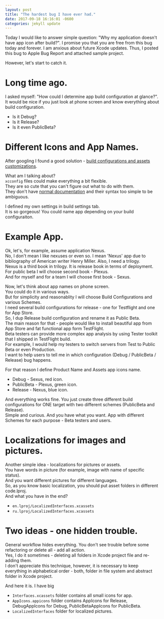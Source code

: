 ```yaml
---
layout: post
title: "The hardest bug I have ever had."
date: 2017-09-18 16:16:01 -0600
categories: jekyll update
---
```


Today I would like to answer simple question: "Why my application doesn't have app icon after build?".
I promise you that you are free from this bug today and forever.
I am anxious about future Xcode updates.
Thus, I posted this bug to Apple Bug Report and attached sample project.

However, let's start to catch it.

# Long time ago.

I asked myself: "How could I determine app build configuration at glance?".  
It would be nice if you just look at phone screen and know everything about build configuration.

- Is it Debug? 
- Is it Release? 
- Is it even PublicBeta?

# Different Icons and App Names.
After googling I found a good solution - [build configurations and assets customizations](https://engineering.circle.com/different-app-icons-for-your-ios-beta-dev-and-release-builds-af4d209cdbfd).  

What am I talking about?  
`xcconfig` files could make everything a bit flexible.  
They are so cute that you can't figure out what to do with them.  
They don't have [normal documentation](https://pewpewthespells.com/blog/xcconfig_guide.html) and their syntax too simple to be ambiguous.  

I defined my own settings in build settings tab.  
It is so gorgeous! 
You could name app depending on your build configuraiton.  

# Example App.
Ok, let's, for example, assume application Nexus.  
No, I don't mean I like nexuses or even so. I mean 'Nexus' app due to bibliography of American writer Henry Miller. Also, I need a trilogy.  
Nexus is a third book in trilogy. It is release book in terms of deployment.  
For public beta I will choose second book - Plexus.  
And for myself and for a team I will choose first book - Sexus.  

Now, let's think about app names on phone screen.  
You could do it in various ways.  
But for simplicity and reasonablity I will choose Build Configurations and various Schemes.  
I need several build configurations for release - one for Testflight and one for App Store.  
So, I dup Release build configuration and rename it as Public Beta.  
The main reason for that - people would like to install beautiful app from App Store and fat functional app form TestFlight.  
Beta testers can provide more complex app analysis by using Tester toolkit that I shipped in TestFlight build.  
For example, I would help my testers to switch servers from Test to Public Beta or even Production.  
I want to help users to tell me in which configuration (Debug / PublicBeta / Release) bug happens.  

For that reason I define Product Name and Assets app icons name.  

- Debug - Sexus, red icon.
- PublicBeta - Plexus, green icon.
- Release - Nexus, blue icon.

And everything works fine.
You just create three different build configurations for ONE target with two different schemes (PublicBeta and Release).  
Simple and curious. And you have what you want. App with different Schemes for each purpose - Beta testers and users.

# Localizations for images and pictures.
Another simple idea - localizations for pictures or assets.  
You have words in picture (for example, image with name of specific status).  
And you want different pictures for different languages.  
So, as you know basic localization, you should put asset folders in different code.lproj.  
And what you have in the end?  

- ```en.lproj/LocalizedInterfaces.xcassets```
- ```ru.lproj/LocalizedInterfaces.xcassets```

# Two ideas - one hidden trouble.  
General workflow hides everything. You don't see trouble before some refactoring or delete all - add all action.  
Yes, I do it sometimes - deleting all folders in Xcode project file and re-adding them.  
I don't appreciate this technique, however, it is necessary to keep everything in alphabetical order - both, folder in file system and abstract folder in Xcode project.

And here it is.
I have big 
- ```Interfaces.xcassets``` folder contains all small icons for app.  
- ```AppIcons.appicons``` folder contains AppIcons for Release, DebugAppIcons for Debug, PublicBetaAppIcons for PublicBeta.
- ```LocalizedInterfaces``` folder for localized pictures.